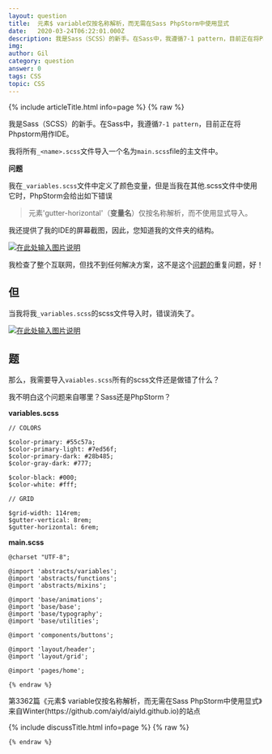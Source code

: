 ```yaml
---
layout: question
title:  元素$ variable仅按名称解析，而无需在Sass PhpStorm中使用显式
date:   2020-03-24T06:22:01.000Z
description: 我是Sass（SCSS）的新手。在Sass中，我遵循7-1 pattern，目前正在将Phpstorm用作IDE。我将所有_<name>.scss文件...
img: 
author: Gil
category: question
answer: 0
tags: CSS
topic: CSS
---
```

<div class="article-root">
  <div class="article">
    {% include articleTitle.html info=page %}
    {% raw %}
    <div class="article-content"><p><font style="vertical-align: inherit;"><font style="vertical-align: inherit;">我是Sass（SCSS）的新手。</font><font style="vertical-align: inherit;">在Sass中，我遵循</font></font><code>7-1 pattern</code><font style="vertical-align: inherit;"><font style="vertical-align: inherit;">，目前正在将Phpstorm用作IDE。</font></font></p>

<p><font style="vertical-align: inherit;"><font style="vertical-align: inherit;">我将所有</font></font><code>_&lt;name&gt;.scss</code><font style="vertical-align: inherit;"><font style="vertical-align: inherit;">文件</font><font style="vertical-align: inherit;">导入</font><font style="vertical-align: inherit;">一个名为</font></font><code>main.scss</code><font style="vertical-align: inherit;"><font style="vertical-align: inherit;">file的</font><font style="vertical-align: inherit;">主</font><font style="vertical-align: inherit;">文件中。</font></font></p>

<p><strong><font style="vertical-align: inherit;"><font style="vertical-align: inherit;">问题</font></font></strong></p>

<p><font style="vertical-align: inherit;"><font style="vertical-align: inherit;">我在</font></font><code>_variables.scss</code><font style="vertical-align: inherit;"><font style="vertical-align: inherit;">文件中</font><font style="vertical-align: inherit;">定义了颜色变量，</font><font style="vertical-align: inherit;">但是当我在其他.scss文件中使用它时，PhpStorm会给出如下错误</font></font></p>

<blockquote>
  <p><font style="vertical-align: inherit;"><font style="vertical-align: inherit;">元素'gutter-horizo​​ntal'（</font></font><strong><font style="vertical-align: inherit;"><font style="vertical-align: inherit;">变量名</font></font></strong><font style="vertical-align: inherit;"><font style="vertical-align: inherit;">）仅按名称解析，而不使用显式导入。</font></font></p>
</blockquote>

<p><font style="vertical-align: inherit;"><font style="vertical-align: inherit;">我还提供了我的IDE的屏幕截图，因此，您知道我的文件夹的结构。</font></font></p>

<p><a href="https://www.samyoc.com//uploads/users/24014/images/thumbnails/1585030794333.png" data-src="https://www.samyoc.com//uploads/users/24014/images/1585030794333.png" rel="noreferrer"><img src="https://i.stack.imgur.com/CNApu.png" alt="在此处输入图片说明"></a></p>

<p><font style="vertical-align: inherit;"><font style="vertical-align: inherit;">我检查了整个互联网，但找不到任何解决方案，这不是这个</font></font><a href="https://stackoverflow.com/questions/44415965/importing-bootstrap-in-less-not-working-element-is-resolved-only-by-name"><font style="vertical-align: inherit;"><font style="vertical-align: inherit;">问题的</font></font></a><font style="vertical-align: inherit;"><font style="vertical-align: inherit;">重复问题，</font><font style="vertical-align: inherit;">好！</font></font></p>

<h2><font style="vertical-align: inherit;"><font style="vertical-align: inherit;">但</font></font></h2>

<p><font style="vertical-align: inherit;"><font style="vertical-align: inherit;">当我将我</font></font><code>_variables.scss</code><font style="vertical-align: inherit;"><font style="vertical-align: inherit;">的scss文件</font><font style="vertical-align: inherit;">导入时</font><font style="vertical-align: inherit;">，错误消失了。</font></font></p>

<p><a href="https://www.samyoc.com//uploads/users/24014/images/thumbnails/1585030794334.png" data-src="https://www.samyoc.com//uploads/users/24014/images/1585030794334.png" rel="noreferrer"><img src="https://i.stack.imgur.com/7WSJp.png" alt="在此处输入图片说明"></a></p>

<h2><font style="vertical-align: inherit;"><font style="vertical-align: inherit;">题</font></font></h2>

<p><font style="vertical-align: inherit;"><font style="vertical-align: inherit;">那么，我需要导入</font></font><code>vaiables.scss</code><font style="vertical-align: inherit;"><font style="vertical-align: inherit;">所有的scss文件还是做错了什么？</font></font></p>

<p><font style="vertical-align: inherit;"><font style="vertical-align: inherit;">我不明白这个问题来自哪里？</font><font style="vertical-align: inherit;">Sass还是PhpStorm？</font></font></p>

<p><strong><font style="vertical-align: inherit;"><font style="vertical-align: inherit;">variables.scss</font></font></strong></p>

<pre><code>// COLORS<font></font>
<font></font>
$color-primary: #55c57a;<font></font>
$color-primary-light: #7ed56f;<font></font>
$color-primary-dark: #28b485;<font></font>
$color-gray-dark: #777;<font></font>
<font></font>
$color-black: #000;<font></font>
$color-white: #fff;<font></font>
<font></font>
// GRID<font></font>
<font></font>
$grid-width: 114rem;<font></font>
$gutter-vertical: 8rem;<font></font>
$gutter-horizontal: 6rem;<font></font>
</code></pre>

<p><strong><font style="vertical-align: inherit;"><font style="vertical-align: inherit;">main.scss</font></font></strong></p>

<pre><code>@charset "UTF-8";<font></font>
<font></font>
@import 'abstracts/variables';<font></font>
@import 'abstracts/functions';<font></font>
@import 'abstracts/mixins';<font></font>
<font></font>
@import 'base/animations';<font></font>
@import 'base/base';<font></font>
@import 'base/typography';<font></font>
@import 'base/utilities';<font></font>
<font></font>
@import 'components/buttons';<font></font>
<font></font>
@import 'layout/header';<font></font>
@import 'layout/grid';<font></font>
<font></font>
@import 'pages/home';<font></font>
</code></pre></div>
    {% endraw %}
  </div>
  <p class="winter_mark">第3362篇《元素$ variable仅按名称解析，而无需在Sass PhpStorm中使用显式》来自Winter(https://github.com/aiyld/aiyld.github.io)的站点</p>
  <div class="discuss-wrapper">
    {% include discussTitle.html info=page %}
    {% raw %}
    
    {% endraw %}
  </div>
<div>
